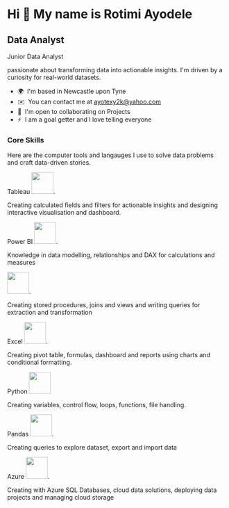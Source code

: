 Hi 👋 My name is Rotimi Ayodele
===============================

Data Analyst
------------

Junior Data Analyst

passionate about transforming data into actionable insights. I'm driven by a curiosity for real-world datasets.

* 🌍  I'm based in Newcastle upon Tyne
* ✉️  You can contact me at [ayotexy2k@yahoo.com](mailto:ayotexy2k@yahoo.com)
* 🤝  I'm open to collaborating on Projects
* ⚡  I am a goal getter and I love telling everyone

### Core Skills
Here are the computer tools and langauges I use to solve data problems and craft data-driven stories.

Tableau  <img src ="https://github.com/user-attachments/assets/2f2bbc7f-5dea-460d-bfee-83986e33db83" width = 50 length = 50 >.

Creating calculated fields and filters for actionable insights and designing interactive  visualisation and dashboard.

 

Power BI  <img src ="https://github.com/user-attachments/assets/8b8335e3-32c1-499f-bf00-03863c790ec2" width = 50 length = 50 >.

Knowledge  in data modelling, relationships and DAX for calculations and measures







<img src ="https://github.com/user-attachments/assets/90f0efab-df0b-4180-9fac-11b9749d4b7d" width = 50 length = 50 >.

Creating stored procedures, joins and views and writing queries for extraction and transformation




Excel <img src ="https://github.com/user-attachments/assets/2f905176-a03a-4a4c-8103-50544e38b6f8" width = 50 length = 50 >.

Creating pivot table, formulas, dashboard and reports using charts and conditional  formatting.












Python <img src ="https://github.com/user-attachments/assets/ab379b26-32e3-41a6-b2b7-fe110e5e5c35" width =50 length = 50 >


Creating variables, control flow, loops, functions, file handling.





Pandas <img src ="https://github.com/user-attachments/assets/c1141a79-f6ed-41f1-b0e5-b68ee5cb2cce" width = 50 length = 50 >.


Creating queries to explore dataset, export and import data




Azure <img src ="https://github.com/user-attachments/assets/7b15f888-daf4-448b-9fc9-c24b2e542778" width = 50 length = 50 >.

Creating  with Azure SQL Databases, cloud data solutions, deploying data projects and managing cloud storage









